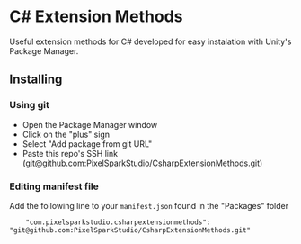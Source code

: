 # C# Extension Methods

Useful extension methods for C# developed for easy instalation with Unity's Package Manager.

## Installing

### Using git

- Open the Package Manager window
- Click on the "plus" sign
- Select "Add package from git URL"
- Paste this repo's SSH link (git@github.com:PixelSparkStudio/CsharpExtensionMethods.git)

### Editing manifest file

Add the following line to your `manifest.json` found in the "Packages" folder

`    "com.pixelsparkstudio.csharpextensionmethods": "git@github.com:PixelSparkStudio/CsharpExtensionMethods.git"`

